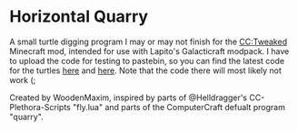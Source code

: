 # Horizontal Quarry

A small turtle digging program I may or may not finish for the [CC:Tweaked](https://github.com/SquidDev-CC/CC-Tweaked) Minecraft mod, intended for use with Lapito's Galacticraft modpack.
I have to upload the code for testing to pastebin, so you can find the latest code for the turtles [here](pastebin.com/MRGKkJVL) and [here](pastebin.com/f1PWM7hW). Note that the code there will most likely not work (;

Created by WoodenMaxim, inspired by parts of @Helldragger's CC-Plethora-Scripts "fly.lua" and parts of the ComputerCraft defualt program "quarry".

